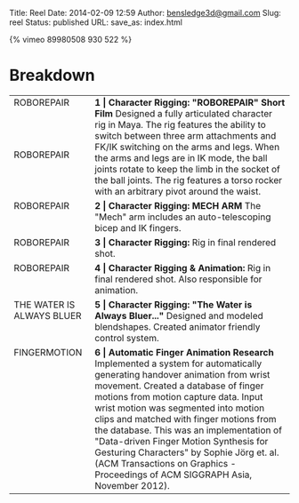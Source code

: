 Title: Reel
Date: 2014-02-09 12:59
Author: bensledge3d@gmail.com
Slug: reel
Status: published
URL:
save_as: index.html

{% vimeo 89980508 930 522 %}

Breakdown
=========

<table>
    <tbody>
        <tr style="vertical-align: top;">
            <td>ROBOREPAIR</td>
            <td rowspan="2"><b>1 | Character Rigging: "ROBOREPAIR" Short Film</b>
                            Designed a fully articulated character rig in Maya. The rig
                            features the ability to switch between three arm attachments
                            and FK/IK switching on the arms and legs. When the arms and
                            legs are in IK mode, the ball joints rotate to keep the limb
                            in the socket of the ball joints. The rig features a torso
                            rocker with an arbitrary pivot around the waist.
            </td>
        </tr>
        <tr style="vertical-align: top;">
            <td>ROBOREPAIR</td>
        </tr>
        <tr style="vertical-align: top;">
            <td>ROBOREPAIR</td>
            <td><b>2 | Character Rigging: MECH ARM</b>
                The "Mech" arm includes an auto-telescoping bicep and IK fingers.
            </td>
        </tr>
        <tr style="vertical-align: top;">
            <td>ROBOREPAIR</td>
            <td><b>3 | Character Rigging:</b>
                Rig in final rendered shot.
            </td>
        </tr>
        <tr style="vertical-align: top;">
            <td>ROBOREPAIR</td>
            <td><b>4 | Character Rigging & Animation:</b>
                Rig in final rendered shot. Also responsible for animation.
            </td>
        </tr>
        <tr style="vertical-align: top;">
            <td>THE WATER IS ALWAYS BLUER</td>
            <td><b>5 | Character Rigging: "The Water is Always Bluer..."</b>
                Designed and modeled blendshapes. Created animator friendly control
                system.
            </td>
        </tr>
        <tr style="vertical-align: top;">
            <td>FINGERMOTION</td>
            <td><b>6 | Automatic Finger Animation Research</b>
                Implemented a system for automatically generating handover animation
                from wrist movement. Created a database of finger motions from motion
                capture data. Input wrist motion was segmented into motion clips and
                matched with finger motions from the database. This was an
                implementation of "Data-driven Finger Motion Synthesis for Gesturing
                Characters" by Sophie Jörg et. al. (ACM Transactions on Graphics -
                Proceedings of ACM SIGGRAPH Asia, November 2012).
            </td>
        </tr>
    </tbody>
</table>

